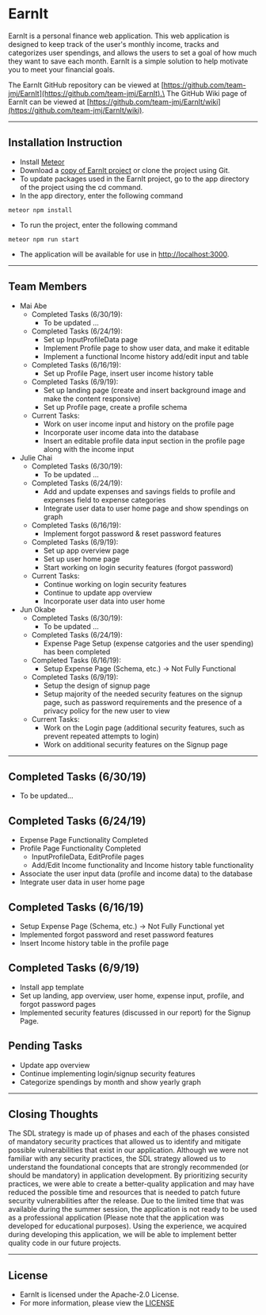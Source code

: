 # EarnIt
EarnIt is a personal finance web application. This web application is designed to keep track of the user's monthly income, tracks and categorizes user spendings, and allows the users to set a goal of how much they want to save each month. EarnIt is a simple solution to help motivate you to meet your financial goals.

The EarnIt GitHub repository can be viewed at [https://github.com/team-jmj/EarnIt](https://github.com/team-jmj/EarnIt).\
The GitHub Wiki page of EarnIt can be viewed at [https://github.com/team-jmj/EarnIt/wiki](https://github.com/team-jmj/EarnIt/wiki).

***
## Installation Instruction
* Install [Meteor](https://www.meteor.com/install)
* Download a [copy of EarnIt project](https://github.com/team-jmj/EarnIt/archive/master.zip) or clone the project using Git.
* To update packages used in the EarnIt project, go to the app directory of the project using the cd command.
* In the app directory, enter the following command
```
meteor npm install
```
* To run the project, enter the following command
```
meteor npm run start
```
* The application will be available for use in [http://localhost:3000](http://localhost:3000).

***
## Team Members
* Mai Abe
  * Completed Tasks (6/30/19):
    * To be updated ...
  * Completed Tasks (6/24/19):
    * Set up InputProfileData page
    * Implement Profile page to show user data, and make it editable
    * Implement a functional Income history add/edit input and table
  * Completed Tasks (6/16/19):
    * Set up Profile Page, insert user income history table
  * Completed Tasks (6/9/19):
    * Set up landing page (create and insert background image and make the content responsive)
    * Set up Profile page, create a profile schema
  * Current Tasks:
    * Work on user income input and history on the profile page
    * Incorporate user income data into the database
    * Insert an editable profile data input section in the profile page along with the income input
* Julie Chai
  * Completed Tasks (6/30/19):
    * To be updated ...
  * Completed Tasks (6/24/19):
    * Add and update expenses and savings fields to profile and expenses field to expense categories
    * Integrate user data to user home page and show spendings on graph
  * Completed Tasks (6/16/19):
    * Implement forgot password & reset password features
  * Completed Tasks (6/9/19):
    * Set up app overview page
    * Set up user home page
    * Start working on login security features (forgot password)
  * Current Tasks:
    * Continue working on login security features
    * Continue to update app overview
    * Incorporate user data into user home
* Jun Okabe
  * Completed Tasks (6/30/19):
    * To be updated ...
  * Completed Tasks (6/24/19):
    * Expense Page Setup (expense catgories and the user spending) has been completed
  * Completed Tasks (6/16/19):
    * Setup Expense Page (Schema, etc.) -> Not Fully Functional
  * Completed Tasks (6/9/19):
    * Setup the design of signup page
    * Setup majority of the needed security features on the signup page, such as password requirements and the presence of a privacy policy for the new user to view
  * Current Tasks:
    * Work on the Login page (additional security features, such as prevent repeated attempts to login)
    * Work on additional security features on the Signup page

***
## Completed Tasks (6/30/19)
* To be updated...

## Completed Tasks (6/24/19)
* Expense Page Functionality Completed
* Profile Page Functionality Completed 
  - InputProfileData, EditProfile pages
  - Add/Edit Income functionality and Income history table functionality
* Associate the user input data (profile and income data) to the database
* Integrate user data in user home page

## Completed Tasks (6/16/19)
* Setup Expense Page (Schema, etc.) -> Not Fully Functional yet
* Implemented forgot password and reset password features
* Insert Income history table in the profile page

## Completed Tasks (6/9/19)
* Install app template 
* Set up landing, app overview, user home, expense input, profile, and forgot password pages
* Implemented security features (discussed in our report) for the Signup Page.

## Pending Tasks
* Update app overview
* Continue implementing login/signup security features
* Categorize spendings by month and show yearly graph

***
## Closing Thoughts
The SDL strategy is made up of phases and each of the phases consisted of mandatory security practices that allowed us to identify and mitigate possible vulnerabilities that exist in our application. Although we were not familiar with any security practices, the SDL strategy allowed us to understand the foundational concepts that are strongly recommended (or should be mandatory) in application development. By prioritizing security practices, we were able to create a better-quality application and may have reduced the possible time and resources that is needed to patch future security vulnerabilities after the release. Due to the limited time that was available during the summer session, the application is not ready to be used as a professional application (Please note that the application was developed for educational purposes). Using the experience, we acquired during developing this application, we will be able to implement better quality code in our future projects.

***
## License
* EarnIt is licensed under the Apache-2.0 License.
* For more information, please view the [LICENSE](https://github.com/team-jmj/EarnIt/blob/master/LICENSE)
